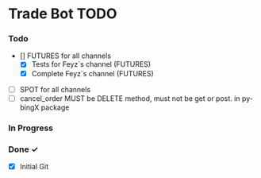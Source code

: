 # Trade Bot TODO



### Todo

- [] FUTURES for all channels 
  - [x] Tests for Feyz`s channel (FUTURES)
  - [x] Complete Feyz`s channel (FUTURES)
- [ ] SPOT for all channels 
- [ ] cancel_order MUST be DELETE method, must not be get or post. in py-bingX package

### In Progress


### Done ✓

- [x] Initial Git 